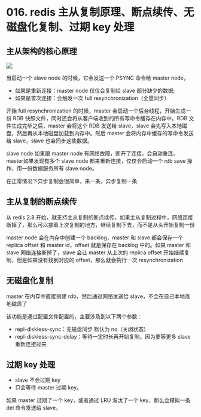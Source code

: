 # 016. redis 主从复制原理、断点续传、无磁盘化复制、过期 key 处理

## 主从架构的核心原理
![](https://txxs.github.io/pic/record/cache-pdp/markdown-img-paste-20190321224205196.png)

当启动一个 slave node 的时候，它会发送一个 PSYNC 命令给 master node，

- 如果是重新连接：master node 仅仅会复制给 slave 部分缺少的数据;
- 如果是首次连接：会触发一次 full resynchronization（全量同步）

开始 full resynchronization 的时候，master 会启动一个后台线程，开始生成一份 RDB 快照文件，同时还会将从客户端收到的所有写命令缓存在内存中。RDB 文件生成完毕之后，master 会将这个 RDB 发送给 slave，slave 会先写入本地磁盘，然后再从本地磁盘加载到内存中。然后 master 会将内存中缓存的写命令发送给 slave，slave 也会同步这些数据。

slave node 如果跟 master node 有网络故障，断开了连接，会自动重连。master如果发现有多个 slave node 都来重新连接，仅仅会启动一个 rdb save 操作，用一份数据服务所有 slave node。

在正常情况下异步复制会很简单，来一条，异步复制一条

## 主从复制的断点续传

从 redis 2.8 开始，就支持主从复制的断点续传，如果主从复制过程中，网络连接断掉了，那么可以接着上次复制的地方，继续复制下去，而不是从头开始复制一份

master node 会在内存中创建一个 backlog，master 和 slave 都会保存一个 replica offset 和 master id，offset 就是保存在 backlog 中的。如果 master 和 slave 网络连接断掉了，slave 会让 master 从上次的 replica offset 开始继续复制，但是如果没有找到对应的 offset，那么就会执行一次 resynchronization

## 无磁盘化复制

master 在内存中直接创建 rdb，然后通过网络发送给 slave，不会在自己本地落地磁盘了

该功能是通过配置文件配置的，主要涉及到以下两个参数：

- repl-diskless-sync：无磁盘同步 默认为 no（关闭状态）
- repl-diskless-sync-delay：等待一定时长再开始复制，因为要等更多 slave 重新连接过来

## 过期 key 处理

- slave 不会过期 key
- 只会等待 master 过期 key。

如果 master 过期了一个 key，或者通过 LRU 淘汰了一个 key，那么会模拟一条 del 命令发送给 slave。
